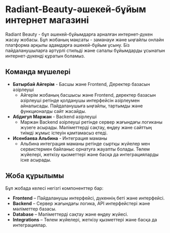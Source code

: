 # Radiant-Beauty-әшекей-бұйым интернет магазині

Radiant Beauty - бұл әшекей-бұйымдарға арналған интернет-дүкен жасау жобасы. Бұл жобаның мақсаты - заманауи және ыңғайлы онлайн платформа арқылы адамдарға әшекей-бұйым ұсыну. Біз пайдаланушыларға әртүрлі стильді және сапалы бұйымдарды ұсынатын интернет-дүкенді құратын боламыз. 

## Команда мүшелері

- **Батырбай Айгерім** - Басшы және Frontend, Деректер базасын әзірлеуші
  - Айгерім жобаның басшысы және Frontend, деректер базасын әзірлеуші ретінде қолданушы интерфейсін әзірлеумен айналысады. Пайдаланушыға ыңғайлы, тартымды және функционалды сайт жасайды.
- **Абдигул Маржан** - Backend әзірлеуші
  - Маржан Backend әзірлеуші ретінде сервер жағындағы логиканы жүзеге асырады. Мәліметтерді сақтау, өңдеу және сайттың тиімді жұмыс істеуін қамтамасыз етеді.
- **Исенбаева Альбина** - Интеграция маманы
  - Альбина интеграция маманы ретінде сыртқы жүйелер мен сервистермен байланыс орнатуға жауапты болады. Төлем жүйелері, жеткізу қызметтері және басқа да интеграцияларды іске асырады.

## Жоба құрылымы

Бұл жобада келесі негізгі компоненттер бар:

- **Frontend** – Пайдаланушы интерфейсі, дүкеннің беті және интерфейсі.
- **Backend** – Сервер жағындағы логика, API интерфейстері және мәліметтер базасы.
- **Database** – Мәліметтерді сақтау және өңдеу жүйесі.
- **Integrations** – Төлем жүйелері, жеткізу қызметтері және басқа да интеграциялар.
